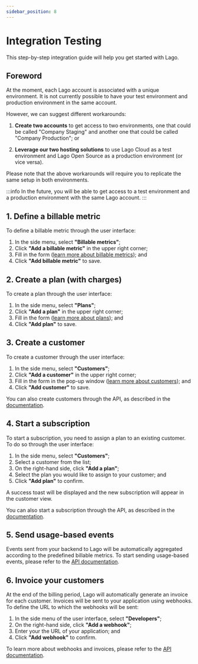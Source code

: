 ```yaml
---
sidebar_position: 8
---
```


# Integration Testing
This step-by-step integration guide will help you get started with Lago.

## Foreword
At the moment, each Lago account is associated with a unique environment. It is not currently possible to have your test environment and production environment in the same account.

However, we can suggest different workarounds:
1. **Create two accounts** to get access to two environments, one that could be called "Company Staging" and another one that could be called "Company Production"; or

2. **Leverage our two hosting solutions** to use Lago Cloud as a test environment and Lago Open Source as a production environment (or vice versa).

Please note that the above workarounds will require you to replicate the same setup in both environments.

:::info
In the future, you will be able to get access to a test environment and a production environment with the same Lago account.
:::

## 1. Define a billable metric
To define a billable metric through the user interface:
1. In the side menu, select **"Billable metrics"**;
2. Click **"Add a billable metric"** in the upper right corner;
3. Fill in the form ([learn more about billable metrics](./03_billable-metrics/overview.md)); and
4. Click **"Add billable metric"** to save.

## 2. Create a plan (with charges)
To create a plan through the user interface:
1. In the side menu, select **"Plans"**;
2. Click **"Add a plan"** in the upper right corner;
3. Fill in the form ([learn more about plans](./05_plans/overview.md)); and
4. Click **"Add plan"** to save.

## 3. Create a customer
To create a customer through the user interface:
1. In the side menu, select **"Customers"**;
2. Click **"Add a customer"** in the upper right corner;
3. Fill in the form in the pop-up window ([learn more about customers](./06_customers.mdx)); and
4. Click **"Add customer"** to save.

You can also create customers through the API, as described in the [documentation](../api/02_customers/create-update-customer.mdx).

## 4. Start a subscription
To start a subscription, you need to assign a plan to an existing customer. To do so through the user interface:
1. In the side menu, select **"Customers"**;
2. Select a customer from the list;
3. On the right-hand side, click **"Add a plan"**;
4. Select the plan you would like to assign to your customer; and
5. Click **"Add plan"** to confirm.

A success toast will be displayed and the new subscription will appear in the customer view.

You can also start a subscription through the API, as described in the [documentation](../api/03_subscriptions/create-subscription.mdx).

## 5. Send usage-based events
Events sent from your backend to Lago will be automatically aggregated according to the predefined billable metrics. To start sending usage-based events, please refer to the [API documentation](../api/04_events.mdx).

## 6. Invoice your customers
At the end of the billing period, Lago will automatically generate an invoice for each customer. Invoices will be sent to your application using webhooks. To define the URL to which the webhooks will be sent:
1. In the side menu of the user interface, select **"Developers"**;
2. On the right-hand side, click **"Add a webhook"**;
3. Enter your the URL of your application; and
4. Click **"Add webhook"** to confirm.

To learn more about webhooks and invoices, please refer to the [API documentation](../api/06_invoices.mdx).